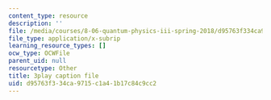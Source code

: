 ```yaml
---
content_type: resource
description: ''
file: /media/courses/8-06-quantum-physics-iii-spring-2018/d95763f334ca9715c1a41b17c84c9cc2_MtK9rIbdlis.srt
file_type: application/x-subrip
learning_resource_types: []
ocw_type: OCWFile
parent_uid: null
resourcetype: Other
title: 3play caption file
uid: d95763f3-34ca-9715-c1a4-1b17c84c9cc2
---
```

